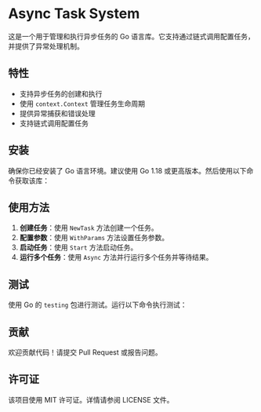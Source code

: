 # Async Task System

这是一个用于管理和执行异步任务的 Go 语言库。它支持通过链式调用配置任务，并提供了异常处理机制。

## 特性

- 支持异步任务的创建和执行
- 使用 `context.Context` 管理任务生命周期
- 提供异常捕获和错误处理
- 支持链式调用配置任务

## 安装

确保你已经安装了 Go 语言环境。建议使用 Go 1.18 或更高版本。然后使用以下命令获取该库：


## 使用方法

1. **创建任务**：使用 `NewTask` 方法创建一个任务。
2. **配置参数**：使用 `WithParams` 方法设置任务参数。
3. **启动任务**：使用 `Start` 方法启动任务。
4. **运行多个任务**：使用 `Async` 方法并行运行多个任务并等待结果。

## 测试

使用 Go 的 `testing` 包进行测试。运行以下命令执行测试：



## 贡献

欢迎贡献代码！请提交 Pull Request 或报告问题。

## 许可证

该项目使用 MIT 许可证。详情请参阅 LICENSE 文件。